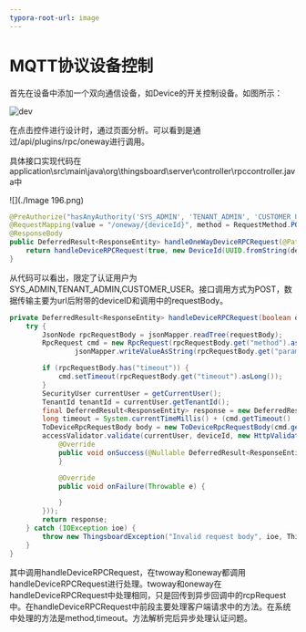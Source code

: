 ```yaml
---
typora-root-url: image
---
```


# MQTT协议设备控制

首先在设备中添加一个双向通信设备，如Device的开关控制设备。如图所示：

![dev](./dev.png)

在点击控件进行设计时，通过页面分析。可以看到是通过/api/plugins/rpc/oneway进行调用。

具体接口实现代码在application\src\main\java\org\thingsboard\server\controller\rpccontroller.java中

![](./Image 196.png)

```java
@PreAuthorize("hasAnyAuthority('SYS_ADMIN', 'TENANT_ADMIN', 'CUSTOMER_USER')")
@RequestMapping(value = "/oneway/{deviceId}", method = RequestMethod.POST)
@ResponseBody
public DeferredResult<ResponseEntity> handleOneWayDeviceRPCRequest(@PathVariable("deviceId") String deviceIdStr, @RequestBody String requestBody) throws ThingsboardException {
    return handleDeviceRPCRequest(true, new DeviceId(UUID.fromString(deviceIdStr)), requestBody);
}
```

从代码可以看出，限定了认证用户为SYS_ADMIN,TENANT_ADMIN,CUSTOMER_USER。接口调用方式为POST，数据传输主要为url后附带的deviceID和调用中的requestBody。

```java
private DeferredResult<ResponseEntity> handleDeviceRPCRequest(boolean oneWay, DeviceId deviceId, String requestBody) throws ThingsboardException {
    try {
        JsonNode rpcRequestBody = jsonMapper.readTree(requestBody);
        RpcRequest cmd = new RpcRequest(rpcRequestBody.get("method").asText(),
                jsonMapper.writeValueAsString(rpcRequestBody.get("params")));

        if (rpcRequestBody.has("timeout")) {
            cmd.setTimeout(rpcRequestBody.get("timeout").asLong());
        }
        SecurityUser currentUser = getCurrentUser();
        TenantId tenantId = currentUser.getTenantId();
        final DeferredResult<ResponseEntity> response = new DeferredResult<>();
        long timeout = System.currentTimeMillis() + (cmd.getTimeout() != null ? cmd.getTimeout() : DEFAULT_TIMEOUT);
        ToDeviceRpcRequestBody body = new ToDeviceRpcRequestBody(cmd.getMethodName(), cmd.getRequestData());
        accessValidator.validate(currentUser, deviceId, new HttpValidationCallback(response, new FutureCallback<DeferredResult<ResponseEntity>>() {
            @Override
            public void onSuccess(@Nullable DeferredResult<ResponseEntity> result) {
            }

            @Override
            public void onFailure(Throwable e) {

            }
        }));
        return response;
    } catch (IOException ioe) {
        throw new ThingsboardException("Invalid request body", ioe, ThingsboardErrorCode.BAD_REQUEST_PARAMS);
    }
}
```

其中调用handleDeviceRPCRequest，在twoway和oneway都调用handleDeviceRPCRequest进行处理。twoway和oneway在handleDeviceRPCRequest中处理相同，只是回传到异步回调中的rcpRequest中。在handleDeviceRPCRequest中前段主要处理客户端请求中的方法。在系统中处理的方法是method,timeout。方法解析完后异步处理认证问题。